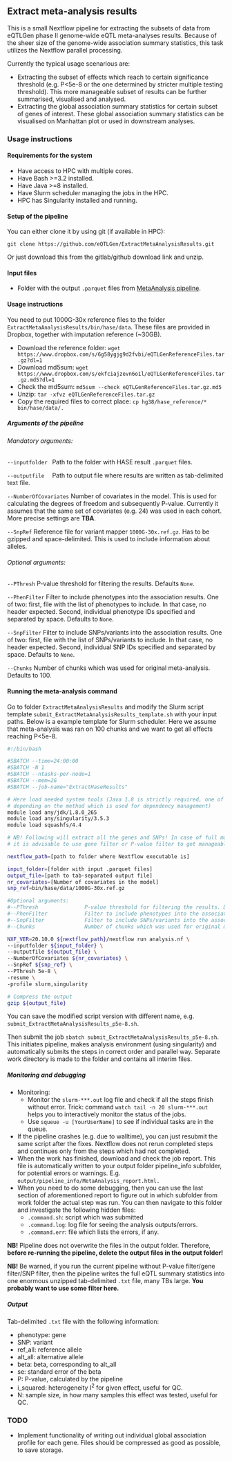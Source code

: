 ## Extract meta-analysis results

This is a small Nextflow pipeline for extracting the subsets of data from eQTLGen phase II genome-wide eQTL meta-analyses results. Because of the sheer size of the genome-wide association summary statistics, this task utilizes the Nextflow parallel processing.

Currently the typical usage scenarious are:

- Extracting the subset of effects which reach to certain significance threshold (e.g. P<5e-8 or the one determined by stricter multiple testing threshold). This more manageable subset of results can be further summarised, visualised and analysed.
- Extracting the global association summary statistics for certain subset of genes of interest. These global association summary statistics can be visualised on Manhattan plot or used in downstream analyses.

### Usage instructions

#### Requirements for the system

- Have access to HPC with multiple cores.
- Have Bash >=3.2 installed.
- Have Java >=8 installed.
- Have Slurm scheduler managing the jobs in the HPC.
- HPC has Singularity installed and running.

#### Setup of the pipeline
You can either clone it by using git (if available in HPC):

`git clone https://github.com/eQTLGen/ExtractMetaAnalysisResults.git`

Or just download this from the gitlab/github download link and unzip.

#### Input files

- Folder with the output `.parquet` files from [MetaAnalysis pipeline](https://github.com/eQTLGen/MetaAnalysis).

#### Usage instructions

You need to put 1000G-30x reference files to the folder `ExtractMetaAnalysisResults/bin/hase/data`. These files are provided in Dropbox, together with imputation reference (~30GB).

- Download the reference folder: `wget https://www.dropbox.com/s/6g58ygjg9d2fvbi/eQTLGenReferenceFiles.tar.gz?dl=1`
- Download md5sum: `wget https://www.dropbox.com/s/ekfciajzevn6o1l/eQTLGenReferenceFiles.tar.gz.md5?dl=1`
- Check the md5sum: `md5sum --check eQTLGenReferenceFiles.tar.gz.md5`
- Unzip: `tar -xfvz eQTLGenReferenceFiles.tar.gz`
- Copy the required files to correct place: `cp hg38/hase_reference/* bin/hase/data/.`

##### Arguments of the pipeline

###### Mandatory arguments:

`--inputfolder `    Path to the folder with HASE result `.parquet` files.

`--outputfile  `    Path to output file where results are written as tab-delimited text file.

`--NumberOfCovariates`  Number of covariates in the model. This is used for calculating the degrees of freedom and subsequently P-value. Currently it assumes that the same set of covariates (e.g. 24) was used in each cohort. More precise settings are **TBA**.

`--SnpRef`  Reference file for variant mapper `1000G-30x.ref.gz`. Has to be gzipped and space-delimited. This is used to include information about alleles.

###### Optional arguments:

`--PThresh` P-value threshold for filtering the results. Defaults `None`.

`--PhenFilter`  Filter to include phenotypes into the association results. One of two: first, file with the list of phenotypes to include. In that case, no header expected. Second, individual phenotype IDs specified and separated by space. Defaults to `None`.

`--SnpFilter`   Filter to include SNPs/variants into the association results.  One of two: first, file with the list of SNPs/variants to include. In that case, no header expected. Second, individual SNP IDs specified and separated by space. Defaults to `None`.

`--Chunks`    Number of chunks which was used for original meta-analysis. Defaults to 100.

#### Running the meta-analysis command

Go to folder `ExtractMetaAnalysisResults` and modify the Slurm script template `submit_ExtractMetaAnalysisResults_template.sh` with your input paths. Below is a example template for Slurm scheduler. Here we assume that meta-analysis was ran on 100 chunks and we want to get all effects reaching P<5e-8.

```bash
#!/bin/bash

#SBATCH --time=24:00:00
#SBATCH -N 1
#SBATCH --ntasks-per-node=1
#SBATCH --mem=2G
#SBATCH --job-name="ExtractHaseResults"

# Here load needed system tools (Java 1.8 is strictly required, one of two: singularity or conda for python 2.7 are needed,
# depending on the method which is used for dependency management)
module load any/jdk/1.8.0_265
module load any/singularity/3.5.3
module load squashfs/4.4

# NB! Following will extract all the genes and SNPs! In case of full mapping, 
# it is advisable to use gene filter or P-value filter to get manageable subset!

nextflow_path=[path to folder where Nextflow executable is]

input_folder=[folder with input .parquet files]
output_file=[path to tab-separated output file]
nr_covariates=[Number of covariates in the model]
snp_ref=bin/hase/data/1000G-30x.ref.gz

#Optional arguments:
#--PThresh               P-value threshold for filtering the results. Defaults None.
#--PhenFilter            Filter to include phenotypes into the association results. One of two: first, file with the list of phenotypes to include. In that case, no header expected. Second, individual phenotype IDs specified and separated by space. Defaults to None.
#--SnpFilter             Filter to include SNPs/variants into the association results.  One of two: first, file with the list of SNPs/variants to include. In that case, no header expected. Second, individual SNP IDs specified and separated by space. Defaults to None.
#--Chunks                Number of chunks which was used for original meta-analysis. Defaults to 100.

NXF_VER=20.10.0 ${nextflow_path}/nextflow run analysis.nf \
--inputfolder ${input_folder} \
--outputfile ${output_file} \
--NumberOfCovariates ${nr_covariates} \
--SnpRef ${snp_ref} \
--PThresh 5e-8 \
-resume \
-profile slurm,singularity

# Compress the output
gzip ${output_file}
```

You can save the modified script version with different name, e.g. `submit_ExtractMetaAnalysisResults_p5e-8.sh`.

Then submit the job `sbatch submit_ExtractMetaAnalysisResults_p5e-8.sh`. This initiates pipeline, makes analysis environment (using singularity) and automatically submits the steps in correct order and parallel way. Separate work directory is made to the folder and contains all interim files.

##### Monitoring and debugging

- Monitoring:
  - Monitor the `slurm-***.out` log file and check if all the steps finish without error. Trick: command `watch tail -n 20 slurm-***.out` helps you to interactively monitor the status of the jobs.
  - Use `squeue -u [YourUserName]` to see if individual tasks are in the queue.
- If the pipeline crashes (e.g. due to walltime), you can just resubmit the same script after the fixes. Nextflow does not rerun completed steps and continues only from the steps which had not completed.
- When the work has finished, download and check the job report. This file is automatically written to your output folder pipeline_info subfolder, for potential errors or warnings. E.g. `output/pipeline_info/MetaAnalysis_report.html.`
- When you need to do some debugging, then you can use the last section of aforementioned report to figure out in which subfolder from work folder the actual step was run. You can then navigate to this folder and investigate the following hidden files:
  - `.command.sh`: script which was submitted
  - `.command.log`: log file for seeing the analysis outputs/errors.
  - `.command.err`: file which lists the errors, if any.

**NB!** Pipeline does not overwrite the files in the output folder. Therefore, **before re-running the pipeline, delete the output files in the output folder!**

**NB!** Be warned, if you run the current pipeline without P-value filter/gene filter/SNP filter, then the pipeline writes the full eQTL summary statistics into one enormous unzipped tab-delimited `.txt` file, many TBs large. **You probably want to use some filter here.** 

##### Output

Tab-delimited `.txt` file with the following information:

- phenotype: gene
- SNP: variant
- ref_all: reference allele
- alt_all: alternative allele
- beta: beta, corresponding to alt_all
- se: standard error of the beta
- P: P-value, calculated by the pipeline
- i_squared: heterogeneity I<sup>2</sup> for given effect, useful for QC.
- N: sample size, in how many samples this effect was tested, useful for QC.

### TODO

- Implement functionality of writing out individual global association profile for each gene. Files should be compressed as good as possible, to save storage.